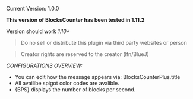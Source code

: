 Current Version: 1.0.0

**This version of BlocksCounter has been tested in 1.11.2**

Version should work _1.10+_


>Do no sell or distribute this plugin via third party websites or person

>Creator rights are reserved to the creator (lfn/BlueJ)


_CONFIGURATIONS OVERVIEW:_
- You can edit how the message appears via: BlocksCounterPlus.title
 - All availibe spigot color codes are avalible.
 - {BPS} displays the number of blocks per second.
